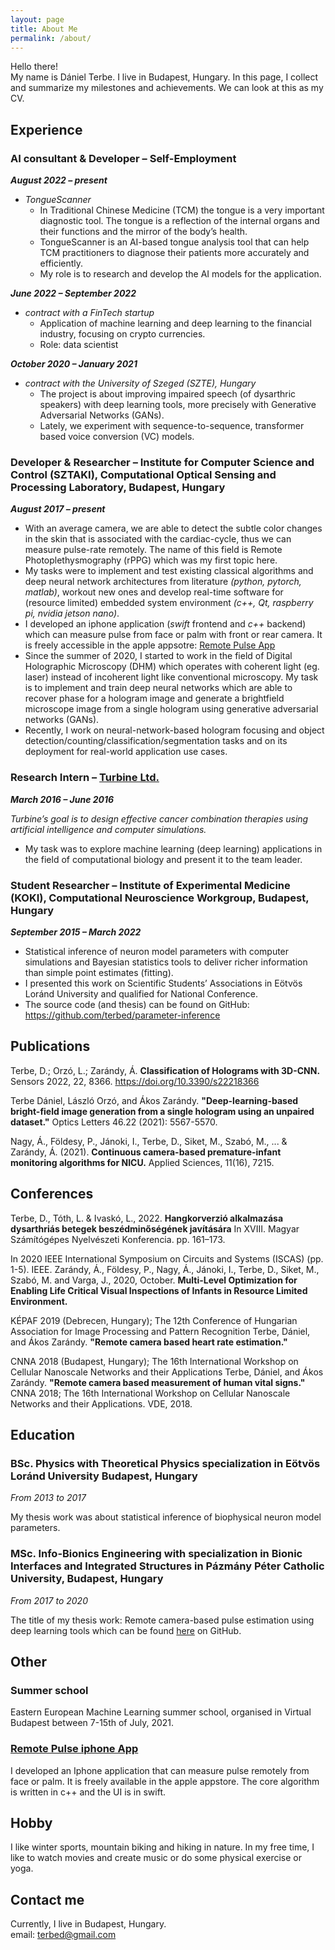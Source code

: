 ```yaml
---
layout: page
title: About Me
permalink: /about/
---
```


Hello there! \
My name is Dániel Terbe. I live in Budapest, Hungary. In this page, I collect and summarize
my milestones and achievements. We can look at this as my CV.


## Experience

### AI consultant & Developer – Self-Employment

**_August 2022 – present_**
- _TongueScanner_
  - In Traditional Chinese Medicine (TCM) the tongue is a very important diagnostic tool. The
    tongue is a reflection of the internal organs and their functions and the mirror of the body’s health. 
  - TongueScanner is an AI-based tongue analysis tool that can help TCM practitioners to
    diagnose their patients more accurately and efficiently.
  - My role is to research and develop the AI models for the application.

**_June 2022 – September 2022_**
- _contract with a FinTech startup_
  - Application of machine learning and deep learning to the financial industry, focusing on crypto
    currencies.
  - Role: data scientist

**_October 2020 – January 2021_**
- _contract with the University of Szeged (SZTE), Hungary_
  - The project is about improving impaired speech (of dysarthric speakers) with deep learning tools, more precisely with Generative Adversarial Networks (GANs).
  - Lately, we experiment with sequence-to-sequence, transformer based voice conversion (VC) models.


### Developer & Researcher – Institute for Computer Science and Control (SZTAKI), Computational Optical Sensing and Processing Laboratory, Budapest, Hungary
**_August 2017 – present_**

- With an average camera, we are able to detect the subtle color changes in the skin that is associated with the cardiac-cycle, thus we can measure pulse-rate remotely. The name of this field is Remote Photoplethysmography (rPPG) which was my first topic here.
- My tasks were to implement and test existing classical algorithms and deep neural network architectures from literature _(python, pytorch, matlab)_, workout new ones and develop real-time software for (resource limited) embedded system environment _(c++, Qt, raspberry pi, nvidia jetson nano)_.
- I developed an iphone application (_swift_ frontend and _c++_ backend) which can measure pulse from face or palm with front or rear camera. It is freely accessible in the apple appsotre: [Remote Pulse App](https://apps.apple.com/us/app/remote-pulse/id1468899497?l=en)
- Since the summer of 2020, I started to work in the field of Digital Holographic Microscopy (DHM) which operates with coherent light (eg. laser) instead of incoherent light like conventional microscopy. My task is to implement and train deep neural networks which are able to recover phase for a hologram image and generate a brightfield microscope image from a single hologram using generative adversarial networks (GANs). 
- Recently, I work on neural-network-based hologram focusing and object detection/counting/classification/segmentation tasks and on its deployment for real-world application use cases.

### Research Intern – [Turbine Ltd.](https://turbine.ai)
**_March 2016 – June 2016_**

_Turbine’s goal is to design effective cancer combination therapies
using artificial intelligence and computer simulations._
- My task was to explore machine learning (deep learning) applications in the field of computational biology and present it to the team leader.

### Student Researcher – Institute of Experimental Medicine (KOKI), Computational Neuroscience Workgroup, Budapest, Hungary
**_September 2015 – March 2022_**
- Statistical inference of neuron model parameters with computer simulations and Bayesian statistics tools to deliver richer information than simple point estimates (fitting).
- I presented this work on Scientific Students’ Associations in Eötvös Loránd University and qualified for National Conference.
- The source code (and thesis) can be found on GitHub: https://github.com/terbed/parameter-inference

## Publications

Terbe, D.; Orzó, L.; Zarándy, Á. __Classification of Holograms with 3D-CNN.__ Sensors 2022, 22, 8366. https://doi.org/10.3390/s22218366

Terbe Dániel, László Orzó, and Ákos Zarándy. __"Deep-learning-based bright-field image generation from a single hologram using an unpaired dataset."__ Optics Letters 46.22 (2021): 5567-5570.

Nagy, Á., Földesy, P., Jánoki, I., Terbe, D., Siket, M., Szabó, M., ... & Zarándy, Á. (2021). __Continuous camera-based premature-infant monitoring algorithms for NICU.__ Applied Sciences, 11(16), 7215.

## Conferences

Terbe, D., Tóth, L. & Ivaskó, L., 2022. __Hangkorverzió alkalmazása dysarthriás betegek beszédminőségének javítására__ In XVIII. Magyar Számítógépes Nyelvészeti Konferencia. pp. 161–173.

In 2020 IEEE International Symposium on Circuits and Systems (ISCAS) (pp. 1-5). IEEE.
Zarándy, Á., Földesy, P., Nagy, Á., Jánoki, I., Terbe, D., Siket, M., Szabó, M. and Varga, J., 2020, October. __Multi-Level Optimization for Enabling Life Critical Visual Inspections of Infants in Resource Limited Environment.__

KÉPAF 2019 (Debrecen, Hungary); The 12th Conference of Hungarian Association for Image Processing and Pattern Recognition
Terbe, Dániel, and Ákos Zarándy. __"Remote camera based heart rate estimation."__

CNNA 2018 (Budapest, Hungary); The 16th International Workshop on
Cellular Nanoscale Networks and their Applications
Terbe, Dániel, and Ákos Zarándy. __"Remote camera based measurement of human vital signs."__ CNNA 2018; The 16th International Workshop on Cellular Nanoscale Networks and their Applications. VDE, 2018.

## Education

### BSc. Physics with Theoretical Physics specialization in Eötvös Loránd University Budapest, Hungary
_From 2013 to 2017_

My thesis work was about statistical inference of biophysical neuron model parameters.

### MSc. Info-Bionics Engineering with specialization in Bionic Interfaces and Integrated Structures in Pázmány Péter Catholic University, Budapest, Hungary
_From 2017 to 2020_

The title of my thesis work: Remote camera-based pulse estimation using deep learning tools which can be found [here](https://github.com/terbed/Deep-rPPG) on GitHub.

## Other

### Summer school
 Eastern European Machine Learning summer school, organised in Virtual Budapest between 7-15th of July, 2021.

### [Remote Pulse iphone App](https://apps.apple.com/us/app/remote-pulse/id1468899497?l=en)

I developed an Iphone application that can measure pulse remotely from face or palm. It is freely available in the apple appstore. The core algorithm is written in c++ and the UI is in swift.

## Hobby
I like winter sports, mountain biking and hiking in nature. In my free time, I like to watch movies and create music or do some physical exercise or yoga.

## Contact me
Currently, I live in Budapest, Hungary. \
email: [terbed@gmail.com](mailto:terbed@gmail.com)

[//]: # (This website is powered by **[fastpages]&#40;https://github.com/fastai/fastpages&#41;** [^1].)

[//]: # ()
[//]: # ()
[//]: # ()
[//]: # ([^1]:a blogging platform that natively supports Jupyter notebooks in addition to other formats.)
